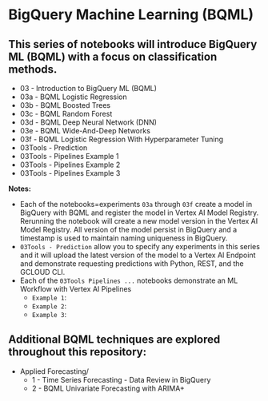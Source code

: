 # BigQuery Machine Learning (BQML)

## This series of notebooks will introduce BigQuery ML (BQML) with a focus on classification methods.  
- 03 - Introduction to BigQuery ML (BQML)
- 03a - BQML Logistic Regression
- 03b - BQML Boosted Trees
- 03c - BQML Random Forest
- 03d - BQML Deep Neural Network (DNN)
- 03e - BQML Wide-And-Deep Networks
- 03f - BQML Logistic Regression With Hyperparameter Tuning
- 03Tools - Prediction
- 03Tools - Pipelines Example 1
- 03Tools - Pipelines Example 2
- 03Tools - Pipelines Example 3

**Notes:**
- Each of the notebooks=experiments `03a` through `03f` create a model in BigQuery with BQML and register the model in Vertex AI Model Registry.  Rerunning the notebook will create a new model version in the Vertex AI Model Registry.  All version of the model persist in BigQuery and a timestamp is used to maintain naming uniqueness in BigQuery.
- `03Tools - Prediction` allow you to specify any experiments in this series and it will upload the latest version of the model to a Vertex AI Endpoint and demonstrate requesting predictions with Python, REST, and the GCLOUD CLI.
- Each of the `03Tools Pipelines ...` notebooks demonstrate an ML Workflow with Vertex AI Pipelines
    - `Example 1`:
    - `Example 2`:
    - `Example 3`:

## Additional BQML techniques are explored throughout this repository:
- Applied Forecasting/
    - 1 - Time Series Forecasting - Data Review in BigQuery
    - 2 - BQML Univariate Forecasting with ARIMA+
